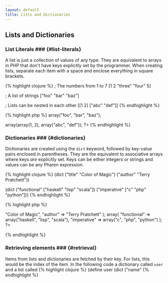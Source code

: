 ```yaml
---
layout: default
title: Lists and Dictionaries
---
```


## Lists and Dictionaries
### List Literals ### {#list-literals}
A list is just a collection of values of any type. They are equivalent to arrays in PHP that don't have keys explicitly
set by the programmer.
When creating lists, separate each item with a space and enclose everything in square brackets.

<div class='code-left'>
{% highlight clojure %}
; The numbers from 1 to 7
[1 2 "three" "four" 5]

; A list of strings
["foo" "bar" "baz"]

; Lists can be nested in each other
[[1 2] ["abc" "def"]]
{% endhighlight %}
</div>
<div class='code-right'>
{% highlight php %}
<?php
array(1, 2, "three", "four", 5);
 

array("foo", "bar", "baz");

 
array(array(1, 2), array("abc", "def"));
?>
{% endhighlight %}
</div>

### Dictionaries ### {#dictionaries}
Dictionaries are created using the `dict` keyword, followed by key-value pairs enclosed in parentheses.
They are the equivalent to associative arrays where keys *are* explicitly set. Keys can be either integers
or strings and values can be any Pharen expression.

<div class='wide-code'>
	<div class="code-left">
{% highlight clojure %}
(dict
    ("title" "Color of Magic")
    ("author" "Terry Pratchett"))

(dict
    ("functional" ["haskell" "lisp" "scala"])
    ("imperative" ["c" "php" "python"]))
{% endhighlight %}
	</div>
	<div class='code-right'>
{% highlight php %}
<?php
array(
    "title" => "Color of Magic",
    "author" => "Terry Pratchett"
);

array(
    "functional" => array("haskell", "lisp", "scala"),
    "imperative" => array("c", "php", "python")
);
?>
{% endhighlight %}
	</div>
</div>

### Retrieving elements ### {#retrieval}
Items from lists and dictionaries are fetched by their key. For lists, this would be the index
of the item. In the following code a dictionary called `user` and a list called 
{% highlight clojure %}
(define user (dict
	("name" 
{% endhighlight %}